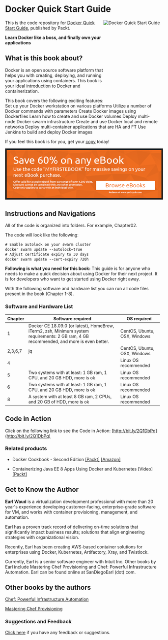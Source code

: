 # Docker Quick Start Guide

<a href="https://www.packtpub.com/networking-and-servers/docker-quick-start-guide?utm_source=github&utm_medium=repository&utm_campaign=9781789347326 "><img src="https://d1ldz4te4covpm.cloudfront.net/sites/default/files/imagecache/ppv4_main_book_cover/B11211.png" alt="Docker Quick Start Guide" height="256px" align="right"></a>

This is the code repository for [Docker Quick Start Guide](https://www.packtpub.com/networking-and-servers/docker-quick-start-guide?utm_source=github&utm_medium=repository&utm_campaign=9781789347326 ), published by Packt.

**Learn Docker like a boss, and finally own your applications**

## What is this book about?
Docker is an open source software platform that helps you with creating, deploying, and running your applications using containers. This book is your ideal introduction to Docker and containerization.

This book covers the following exciting features:
Set up your Docker workstation on various platforms 
Utilize a number of Docker commands with parameters 
Create Docker images using Dockerfiles 
Learn how to create and use Docker volumes 
Deploy multi-node Docker swarm infrastructure 
Create and use Docker local and remote networks 
Deploy multi-container applications that are HA and FT 
Use Jenkins to build and deploy Docker images 

If you feel this book is for you, get your [copy](https://www.amazon.com/dp/1789347327) today!

<a href="https://www.packtpub.com/?utm_source=github&utm_medium=banner&utm_campaign=GitHubBanner"><img src="https://raw.githubusercontent.com/PacktPublishing/GitHub/master/GitHub.png" 
alt="https://www.packtpub.com/" border="5" /></a>

## Instructions and Navigations
All of the code is organized into folders. For example, Chapter02.

The code will look like the following:
```
# Enable autolock on your swarm cluster
docker swarm update --autolock=true
# Adjust certificate expiry to 30 days
docker swarm update --cert-expiry 720h
```

**Following is what you need for this book:**
This guide is for anyone who needs to make a quick decision about using Docker for their next project. It is for developers who want to get started using Docker right away.

With the following software and hardware list you can run all code files present in the book (Chapter 1-8).

### Software and Hardware List
| Chapter | Software required | OS required |
| -------- | ------------------------------------ | ----------------------------------- |
| 1 | Docker CE 18.09.0 (or latest), HomeBrew, iTerm2, zsh, Minimum system requirements:  2 GB ram, 4 GB recommended, and more is even better. | CentOS, Ubuntu, OSX, Windows |
| 2,3,6,7 | jq | CentOS, Ubuntu, OSX, Windows |
| 4 |  | Linux OS recommended |
| 5 | Two systems with at least: 1 GB ram, 1 CPU, and 20 GB HDD, more is ok | Linux OS recommended |
| 6 | Two systems with at least: 1 GB ram, 1 CPU, and 20 GB HDD, more is ok | Linux OS recommended |
| 8 | A system with at least 8 GB ram, 2 CPUs, and 20 GB of HDD, more is ok | Linux OS recommended |


## Code in Action

Click on the following link to see the Code in Action:
[http://bit.ly/2Q1DbPq](http://bit.ly/2Q1DbPq)


### Related products
* Docker Cookbook - Second Edition  [[Packt]](https://india.packtpub.com/in/virtualization-and-cloud/docker-cookbook-second-edition?utm_source=github&utm_medium=repository&utm_campaign=) [[Amazon]](https://www.amazon.com/dp/1788626869)

* Containerizing Java EE 8 Apps Using Docker and Kubernetes [Video]  [[Packt]](https://india.packtpub.com/in/networking-and-servers/containerizing-java-ee-8-apps-using-docker-and-kubernetes-video?utm_source=github&utm_medium=repository&utm_campaign=)


## Get to Know the Author
**Earl Waud**
is a virtualization development professional with more than 20 year's experience developing customer-facing, enterprise-grade software for VM, and works with container provisioning, management, and automation.

Earl has a proven track record of delivering on-time solutions that significantly impact business results; solutions that align engineering strategies with organizational vision.

Recently, Earl has been creating AWS-based container solutions for enterprises using Docker, Kubernetes, Artifactory, Xray, and Twistlock.

Currently, Earl is a senior software engineer with Intuit Inc. Other books by Earl include Mastering Chef Provisioning and Chef: Powerful Infrastructure Automation. Earl can be found online at SanDiegoEarl (dot) com.


## Other books by the authors
[Chef: Powerful Infrastructure Automation](https://www.packtpub.com/virtualization-and-cloud/chef-powerful-infrastructure-automation?utm_source=github&utm_medium=repository&utm_campaign=9781788392976 )

[Mastering Chef Provisioning](https://www.packtpub.com/networking-and-servers/mastering-chef-provisioning?utm_source=github&utm_medium=repository&utm_campaign=9781785888915 )

### Suggestions and Feedback
[Click here](https://docs.google.com/forms/d/e/1FAIpQLSdy7dATC6QmEL81FIUuymZ0Wy9vH1jHkvpY57OiMeKGqib_Ow/viewform) if you have any feedback or suggestions.


